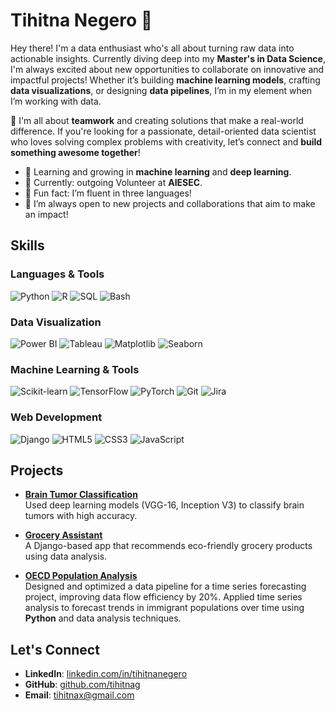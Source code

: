 <h1 align="left">Tihitna Negero 👋</h1>

Hey there! I'm  a data enthusiast who's all about turning raw data into actionable insights. Currently diving deep into my **Master's in Data Science**, I'm always excited about new opportunities to collaborate on innovative and impactful projects! Whether it’s building **machine learning models**, crafting **data visualizations**, or designing **data pipelines**, I’m in my element when I’m working with data.

🚀 I'm all about **teamwork** and creating solutions that make a real-world difference. If you're looking for a passionate, detail-oriented data scientist who loves solving complex problems with creativity, let’s connect and **build something awesome together**!

- 🌱 Learning and growing in **machine learning** and **deep learning**.
- 💼 Currently: outgoing Volunteer at **AIESEC**.
- 🧠 Fun fact: I’m fluent in three languages!
- 🔗 I’m always open to new projects and collaborations that aim to make an impact!

## Skills

### Languages & Tools

![Python](https://img.shields.io/badge/-Python-3776AB?style=flat&logo=Python&logoColor=white)
![R](https://img.shields.io/badge/-R-276DC3?style=flat&logo=r&logoColor=white)
![SQL](https://img.shields.io/badge/-SQL-4479A1?style=flat&logo=postgresql&logoColor=white)
![Bash](https://img.shields.io/badge/-Bash-4EAA25?style=flat&logo=gnubash&logoColor=white)

### Data Visualization

![Power BI](https://img.shields.io/badge/-Power_BI-F2C811?style=flat&logo=powerbi&logoColor=black)
![Tableau](https://img.shields.io/badge/-Tableau-E97627?style=flat&logo=tableau&logoColor=white)
![Matplotlib](https://img.shields.io/badge/-Matplotlib-11557C?style=flat&logo=matplotlib&logoColor=white)
![Seaborn](https://img.shields.io/badge/-Seaborn-117CAE?style=flat&logo=seaborn&logoColor=white)

### Machine Learning & Tools

![Scikit-learn](https://img.shields.io/badge/-Scikit%20Learn-F7931E?style=flat&logo=scikit-learn&logoColor=white)
![TensorFlow](https://img.shields.io/badge/-TensorFlow-FF6F00?style=flat&logo=TensorFlow&logoColor=white)
![PyTorch](https://img.shields.io/badge/-PyTorch-EE4C2C?style=flat&logo=pytorch&logoColor=white)
![Git](https://img.shields.io/badge/-Git-F05032?style=flat&logo=git&logoColor=white)
![Jira](https://img.shields.io/badge/-Jira-0052CC?style=flat&logo=jira&logoColor=white)

### Web Development

![Django](https://img.shields.io/badge/-Django-092E20?style=flat&logo=django&logoColor=white)
![HTML5](https://img.shields.io/badge/-HTML5-E34F26?style=flat&logo=html5&logoColor=white)
![CSS3](https://img.shields.io/badge/-CSS3-1572B6?style=flat&logo=css3&logoColor=white)
![JavaScript](https://img.shields.io/badge/-JavaScript-F7DF1E?style=flat&logo=javascript&logoColor=black)

## Projects

- [**Brain Tumor Classification**](https://github.com/tihitnag/brain_tumor_detection-using-vgg-_and_resnet50)  
  Used deep learning models (VGG-16, Inception V3) to classify brain tumors with high accuracy.

- [**Grocery Assistant**](https://github.com/tihitnag/grocery_assistant)  
  A Django-based app that recommends eco-friendly grocery products using data analysis.

- [**OECD Population Analysis**](https://github.com/tihitnag/OECD-POPULATION)  
  Designed and optimized a data pipeline for a time series forecasting project, improving data flow efficiency by 20%. Applied time series analysis to forecast trends in immigrant populations over time using **Python** and data analysis techniques.

## Let's Connect

- **LinkedIn**: [linkedin.com/in/tihitnanegero](https://www.linkedin.com/in/tihitna-gugsa)
- **GitHub**: [github.com/tihitnag](https://github.com/tihitnag)
- **Email**: [tihitnax@gmail.com](mailto:tihitnax@gmail.com)

